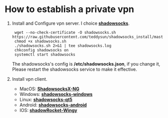 # How to establish a private vpn

1. Install and Configure vpn server. I choice [**shadowsocks**](http://shadowsocks.org).

		wget --no-check-certificate -O shadowsocks.sh https://raw.githubusercontent.com/teddysun/shadowsocks_install/master/shadowsocks.sh
		chmod +x shadowsocks.sh
		./shadowsocks.sh 2>&1 | tee shadowsocks.log
		chkconfig shadowsocks on
		systemctl start shadowsocks

	The shadowsocks's config is **/etc/shadowsocks.json**, if you change it, Please restart the shadowsocks service to make it effective.

2. Install vpn client.
	* MacOS: [**ShadowsocksX-NG**](https://github.com/shadowsocks/ShadowsocksX-NG)
	* Windows: [**shadowsocks-windows**](https://github.com/shadowsocks/shadowsocks-windows/releases)
	* Linux: [**shadowsocks-qt5**](https://github.com/shadowsocks/shadowsocks-qt5/wiki/Installation)
	* Android: [**shadowsocks-android**](https://play.google.com/store/apps/details?id=com.github.shadowsocks)
	* IOS: [**shadowRocket-Wingy**](https://www.apple.com/cn/ios/app-store)
